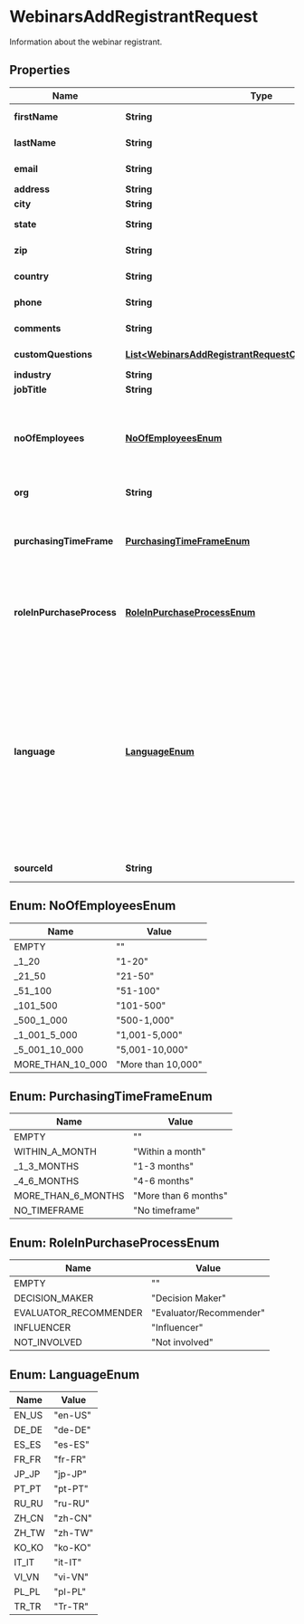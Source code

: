 

# WebinarsAddRegistrantRequest

Information about the webinar registrant.

## Properties

| Name | Type | Description | Notes |
|------------ | ------------- | ------------- | -------------|
|**firstName** | **String** | The registrant&#39;s first name. |  |
|**lastName** | **String** | The registrant&#39;s last name. |  [optional] |
|**email** | **String** | The registrant&#39;s email address. |  |
|**address** | **String** | The registrant&#39;s address. |  [optional] |
|**city** | **String** | The registrant&#39;s city. |  [optional] |
|**state** | **String** | The registrant&#39;s state or province. |  [optional] |
|**zip** | **String** | The registrant&#39;s ZIP or postal code. |  [optional] |
|**country** | **String** | The registrant&#39;s two-letter [country code](https://developers.zoom.us/docs/api/rest/other-references/abbreviation-lists/#countries). |  [optional] |
|**phone** | **String** | The registrant&#39;s phone number. |  [optional] |
|**comments** | **String** | The registrant&#39;s questions and comments. |  [optional] |
|**customQuestions** | [**List&lt;WebinarsAddRegistrantRequestCustomQuestionsInner&gt;**](WebinarsAddRegistrantRequestCustomQuestionsInner.md) | Information about custom questions. |  [optional] |
|**industry** | **String** | The registrant&#39;s industry. |  [optional] |
|**jobTitle** | **String** | The registrant&#39;s job title. |  [optional] |
|**noOfEmployees** | [**NoOfEmployeesEnum**](#NoOfEmployeesEnum) | The registrant&#39;s number of employees:  * &#x60;1-20&#x60;  * &#x60;21-50&#x60;  * &#x60;51-100&#x60;  * &#x60;101-500&#x60;  * &#x60;500-1,000&#x60;  * &#x60;1,001-5,000&#x60;  * &#x60;5,001-10,000&#x60;  * &#x60;More than 10,000&#x60; |  [optional] |
|**org** | **String** | The registrant&#39;s organization. |  [optional] |
|**purchasingTimeFrame** | [**PurchasingTimeFrameEnum**](#PurchasingTimeFrameEnum) | The registrant&#39;s purchasing time frame:  * &#x60;Within a month&#x60;  * &#x60;1-3 months&#x60;  * &#x60;4-6 months&#x60;  * &#x60;More than 6 months&#x60;  * &#x60;No timeframe&#x60; |  [optional] |
|**roleInPurchaseProcess** | [**RoleInPurchaseProcessEnum**](#RoleInPurchaseProcessEnum) | The registrant&#39;s role in the purchase process:  * &#x60;Decision Maker&#x60;  * &#x60;Evaluator/Recommender&#x60;  * &#x60;Influencer&#x60;  * &#x60;Not involved&#x60; |  [optional] |
|**language** | [**LanguageEnum**](#LanguageEnum) | The registrant&#39;s language preference for confirmation emails:  * &#x60;en-US&#x60; - English (US)  * &#x60;de-DE&#x60; - German (Germany)  * &#x60;es-ES&#x60; - Spanish (Spain)  * &#x60;fr-FR&#x60; - French (France)  * &#x60;jp-JP&#x60; - Japanese  * &#x60;pt-PT&#x60; - Portuguese (Portugal)  * &#x60;ru-RU&#x60; - Russian  * &#x60;zh-CN&#x60; - Chinese (PRC)  * &#x60;zh-TW&#x60; - Chinese (Taiwan)  * &#x60;ko-KO&#x60; - Korean  * &#x60;it-IT&#x60; - Italian (Italy)  * &#x60;vi-VN&#x60; - Vietnamese  * &#x60;pl-PL&#x60; - Polish  * &#x60;Tr-TR&#x60; - Turkish |  [optional] |
|**sourceId** | **String** | The tracking source&#39;s unique identifier. |  [optional] |



## Enum: NoOfEmployeesEnum

| Name | Value |
|---- | -----|
| EMPTY | &quot;&quot; |
| _1_20 | &quot;1-20&quot; |
| _21_50 | &quot;21-50&quot; |
| _51_100 | &quot;51-100&quot; |
| _101_500 | &quot;101-500&quot; |
| _500_1_000 | &quot;500-1,000&quot; |
| _1_001_5_000 | &quot;1,001-5,000&quot; |
| _5_001_10_000 | &quot;5,001-10,000&quot; |
| MORE_THAN_10_000 | &quot;More than 10,000&quot; |



## Enum: PurchasingTimeFrameEnum

| Name | Value |
|---- | -----|
| EMPTY | &quot;&quot; |
| WITHIN_A_MONTH | &quot;Within a month&quot; |
| _1_3_MONTHS | &quot;1-3 months&quot; |
| _4_6_MONTHS | &quot;4-6 months&quot; |
| MORE_THAN_6_MONTHS | &quot;More than 6 months&quot; |
| NO_TIMEFRAME | &quot;No timeframe&quot; |



## Enum: RoleInPurchaseProcessEnum

| Name | Value |
|---- | -----|
| EMPTY | &quot;&quot; |
| DECISION_MAKER | &quot;Decision Maker&quot; |
| EVALUATOR_RECOMMENDER | &quot;Evaluator/Recommender&quot; |
| INFLUENCER | &quot;Influencer&quot; |
| NOT_INVOLVED | &quot;Not involved&quot; |



## Enum: LanguageEnum

| Name | Value |
|---- | -----|
| EN_US | &quot;en-US&quot; |
| DE_DE | &quot;de-DE&quot; |
| ES_ES | &quot;es-ES&quot; |
| FR_FR | &quot;fr-FR&quot; |
| JP_JP | &quot;jp-JP&quot; |
| PT_PT | &quot;pt-PT&quot; |
| RU_RU | &quot;ru-RU&quot; |
| ZH_CN | &quot;zh-CN&quot; |
| ZH_TW | &quot;zh-TW&quot; |
| KO_KO | &quot;ko-KO&quot; |
| IT_IT | &quot;it-IT&quot; |
| VI_VN | &quot;vi-VN&quot; |
| PL_PL | &quot;pl-PL&quot; |
| TR_TR | &quot;Tr-TR&quot; |




